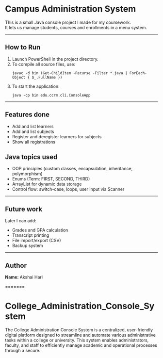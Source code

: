 
# Campus Administration System

This is a small Java console project I made for my coursework.  
It lets us manage students, courses and enrollments in a menu system.  

-------------------------------------------------------------------------------------------------------

## How to Run
1. Launch PowerShell in the project directory.  
2. To compile all source files, use:
   ```
   javac -d bin (Get-ChildItem -Recurse -Filter *.java | ForEach-Object { $_.FullName })
   ```
3. To start the application:
   ```
   java -cp bin edu.ccrm.cli.ConsoleApp
   ```
-------------------------------------------------------------------------------------------------------
## Features done
- Add and list learners  
- Add and list subjects  
- Register and deregister learners for subjects 
- Show all registrations  

## Java topics used
- OOP principles (custom classes, encapsulation, inheritance, polymorphism)  
- Enums (Term: FIRST, SECOND, THIRD)  
- ArrayList for dynamic data storage  
- Control flow: switch-case, loops, user input via Scanner  

-------------------------------------------------------------------------------------------------------

## Future work
Later I can add:
- Grades and GPA calculation  
- Transcript printing  
- File import/export (CSV)  
- Backup system  

-------------------------------------------------------------------------------------------------------

## Author
**Name:** Akshai Hari

=======
# College_Administration_Console_System
The College Administration Console System is a centralized, user-friendly digital platform designed to streamline and automate various administrative tasks within a college or university. This system enables administrators, faculty, and staff to efficiently manage academic and operational processes through a secure.

